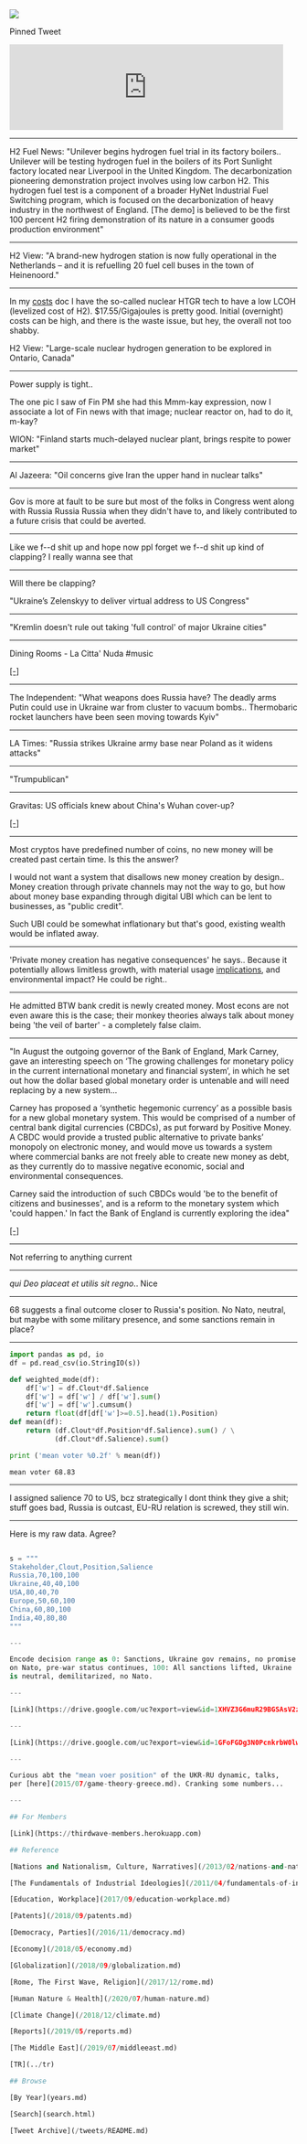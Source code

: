 <img src="https://drive.google.com/uc?export=view&id=1B2wf9R7AMH1d7Vw6e2mucLbIQ5NSjir7"/>

Pinned Tweet

<iframe width="95%" src="https://www.youtube.com/embed/2dgzKW8EKMc" title="YouTube video player" frameborder="0" allow="accelerometer; autoplay; clipboard-write; encrypted-media; gyroscope; picture-in-picture" allowfullscreen></iframe>

---

H2 Fuel News: "Unilever begins hydrogen fuel trial in its factory
boilers.. Unilever will be testing hydrogen fuel in the boilers of its
Port Sunlight factory located near Liverpool in the United
Kingdom. The decarbonization pioneering demonstration project involves
using low carbon H2. This hydrogen fuel test is a component of a
broader HyNet Industrial Fuel Switching program, which is focused on
the decarbonization of heavy industry in the northwest of
England. [The demo] is believed to be the first 100 percent H2 firing
demonstration of its nature in a consumer goods production
environment"

---

H2 View: "A brand-new hydrogen station is now fully operational in the
Netherlands – and it is refuelling 20 fuel cell buses in the town of
Heinenoord."

---

In my [costs](2022/02costs-lcoe.md) doc I have the so-called nuclear
HTGR tech to have a low LCOH (levelized cost of H2).
$17.55/Gigajoules is pretty good. Initial (overnight) costs can be
high, and there is the waste issue, but hey, the overall not too
shabby.

H2 View: "Large-scale nuclear hydrogen generation to be explored in Ontario, Canada"

---

Power supply is tight..

The one pic I saw of Fin PM she had this Mmm-kay expression, now I
associate a lot of Fin news with that image; nuclear reactor on, had
to do it, m-kay?

WION: "Finland starts much-delayed nuclear plant, brings respite to power market"

---

Al Jazeera: "Oil concerns give Iran the upper hand in nuclear talks"

---

Gov is more at fault to be sure but most of the folks in Congress went
along with Russia Russia Russia when they didn't have to, and likely
contributed to a future crisis that could be averted.

---

Like we f--d shit up and hope now ppl forget we f--d shit up kind of
clapping? I really wanna see that

---

Will there be clapping?

"Ukraine’s Zelenskyy to deliver virtual address to US Congress"

---

"Kremlin doesn't rule out taking 'full control' of major Ukraine
cities"

---

Dining Rooms - La Citta' Nuda \#music

[[-]](https://youtu.be/qSElwl8aklw)

---

The Independent: "What weapons does Russia have? The deadly arms Putin
could use in Ukraine war from cluster to vacuum bombs.. Thermobaric
rocket launchers have been seen moving towards Kyiv"

---

LA Times: "Russia strikes Ukraine army base near Poland as it widens
attacks"

---

"Trumpublican"

---

Gravitas: US officials knew about China's Wuhan cover-up?

[[-]](https://youtu.be/j7X87oAKBuQ?t=10)

---

Most cryptos have predefined number of coins, no new money will be
created past certain time. Is this the answer?

I would not want a system that disallows new money creation by
design.. Money creation through private channels may not the way to
go, but how about money base expanding through digital UBI which can
be lent to businesses, as "public credit".

Such UBI could be somewhat inflationary but that's good, existing
wealth would be inflated away. 

---

'Private money creation has negative consequences' he says.. Because
it potentially allows limitless growth, with material usage
[implications](2021/03/less-is-more-hickel.md), and environmental
impact? He could be right.. 

---

He admitted BTW bank credit is newly created money. Most econs are not
even aware this is the case; their monkey theories always talk about
money being 'the veil of barter' - a completely false claim.

---

"In August the outgoing governor of the Bank of England, Mark Carney,
gave an interesting speech on ‘The growing challenges for monetary
policy in the current international monetary and financial system’, in
which he set out how the dollar based global monetary order is
untenable and will need replacing by a new system...

Carney has proposed a ‘synthetic hegemonic currency’ as a possible
basis for a new global monetary system. This would be comprised of a
number of central bank digital currencies (CBDCs), as put forward by
Positive Money. A CBDC would provide a trusted public alternative to
private banks’ monopoly on electronic money, and would move us towards
a system where commercial banks are not freely able to create new
money as debt, as they currently do to massive negative economic,
social and environmental consequences.

Carney said the introduction of such CBDCs would 'be to the benefit of
citizens and businesses', and is a reform to the monetary system which
'could happen.' In fact the Bank of England is currently exploring the
idea"

[[-]](https://positivemoney.org/2019/09/mark-carney-there-will-be-change-in-unsustainable-monetary-system)

---

Not referring to anything current

---

*qui Deo placeat et utilis sit regno*.. Nice

---

68 suggests a final outcome closer to Russia's position. No Nato,
neutral, but maybe with some military presence, and some sanctions
remain in place?

---

```python
import pandas as pd, io
df = pd.read_csv(io.StringIO(s))

def weighted_mode(df):
    df['w'] = df.Clout*df.Salience 
    df['w'] = df['w'] / df['w'].sum()
    df['w'] = df['w'].cumsum()
    return float(df[df['w']>=0.5].head(1).Position)    
def mean(df):
    return (df.Clout*df.Position*df.Salience).sum() / \
           (df.Clout*df.Salience).sum()

print ('mean voter %0.2f' % mean(df))
```

```text
mean voter 68.83
```

---

I assigned salience 70 to US, bcz strategically I dont think they give
a shit; stuff goes bad, Russia is outcast, EU-RU relation is screwed,
they still win.

---

Here is my raw data. Agree?

```python

s = """
Stakeholder,Clout,Position,Salience
Russia,70,100,100
Ukraine,40,40,100
USA,80,40,70
Europe,50,60,100
China,60,80,100
India,40,80,80
"""

---

Encode decision range as 0: Sanctions, Ukraine gov remains, no promise
on Nato, pre-war status continues, 100: All sanctions lifted, Ukraine
is neutral, demilitarized, no Nato.

---

[Link](https://drive.google.com/uc?export=view&id=1XHVZ3G6muR29BGSAsV2zBOqtn9TIvJHA)

---

[Link](https://drive.google.com/uc?export=view&id=1GFoFGDg3N0PcnkrbW0lwUGjHwmmD0G-Y)

---

Curious abt the "mean voer position" of the UKR-RU dynamic, talks,
per [here](2015/07/game-theory-greece.md). Cranking some numbers...

---

## For Members

[Link](https://thirdwave-members.herokuapp.com)

## Reference

[Nations and Nationalism, Culture, Narratives](/2013/02/nations-and-nationalism.md)

[The Fundamentals of Industrial Ideologies](/2011/04/fundamentals-of-industrial-ideologies.md)

[Education, Workplace](2017/09/education-workplace.md)

[Patents](/2018/09/patents.md)

[Democracy, Parties](/2016/11/democracy.md)

[Economy](/2018/05/economy.md)

[Globalization](/2018/09/globalization.md)

[Rome, The First Wave, Religion](/2017/12/rome.md)

[Human Nature & Health](/2020/07/human-nature.md)

[Climate Change](/2018/12/climate.md)

[Reports](/2019/05/reports.md)

[The Middle East](/2019/07/middleeast.md)

[TR](../tr)

## Browse

[By Year](years.md)

[Search](search.html)

[Tweet Archive](/tweets/README.md)


